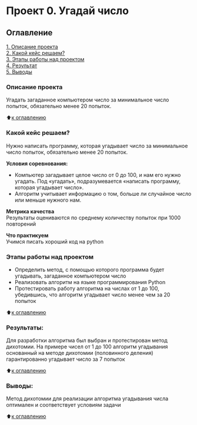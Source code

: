 # Проект 0. Угадай число

## Оглавление  
[1. Описание проекта](.README.md#Описание-проекта)  
[2. Какой кейс решаем?](.README.md#Какой-кейс-решаем)  
[3. Этапы работы над проектом](.README.md#Этапы-работы-над-проектом)  
[4. Результат](.README.md#Результат)    
[5. Выводы](.README.md#Выводы) 

### Описание проекта    
Угадать загаданное компьютером число за минимальное число попыток, обязательно менее 20 попыток.

:arrow_up:[к оглавлению](_)


### Какой кейс решаем?    
Нужно написать программу, которая угадывает число за минимальное число попыток, обязательно менее 20 попыток.

**Условия соревнования:**  
- Компьютер загадывает целое число от 0 до 100, и нам его нужно угадать. Под «угадать», подразумевается «написать программу, которая угадывает число».
- Алгоритм учитывает информацию о том, больше ли случайное число или меньше нужного нам.

**Метрика качества**     
Результаты оцениваются по среднему количеству попыток при 1000 повторений

**Что практикуем**     
Учимся писать хороший код на python


### Этапы работы над проектом  
- Определить метод, с помощью которого программа будет угадывать, загаданное компьютером число
- Реализовать алгоритм на языке программирования Python
- Протестировать работу алгоритма на числах от 1 до 100, убедившись, что алгоритм угадывает число менее чем за 20 попыток

:arrow_up:[к оглавлению](.README.md#Оглавление)


### Результаты:  
Для разработки алгоритма был выбран и протестирован метод дихотомии.
На примере чисел от 1 до 100 алгоритм угадывания основанный на методе дихотомии (половинного деления) гарантированно угадывает число за 7 попыток

:arrow_up:[к оглавлению](.README.md#Оглавление)


### Выводы:  
Метод дихотомии для реализации алгоритма угадывания числа оптимален и соответствует условиям задачи

:arrow_up:[к оглавлению](.README.md#Оглавление)
